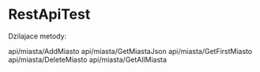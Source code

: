 # RestApiTest

Dzilajace metody:

api/miasta/AddMiasto
api/miasta/GetMiastaJson
api/miasta/GetFirstMiasto
api/miasta/DeleteMiasto
api/miasta/GetAllMiasta
